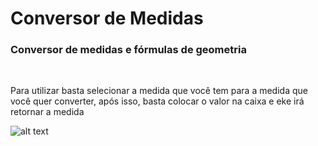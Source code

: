 <h1>Conversor de Medidas</h1>
<h3>Conversor de medidas e fórmulas de geometria</h3>
<br>
<p>Para utilizar basta selecionar a medida que você tem para a medida que você quer converter, após isso, basta colocar o valor na caixa e eke irá retornar a medida</p>

![alt text](https://i.imgur.com/YBnKWXG.png)
